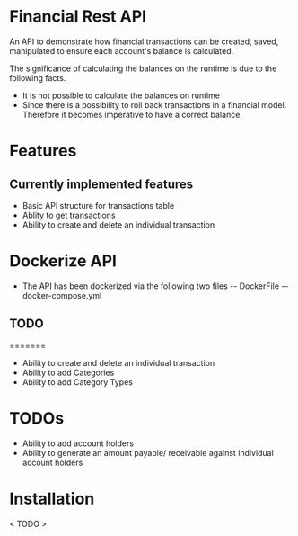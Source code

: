 # Financial Rest API
An API to demonstrate how financial transactions can be created, saved, manipulated to ensure each account's balance is calculated.

The significance of calculating the balances on the runtime is due to the following facts. 
- It is not possible to calculate the balances on runtime
- Since there is a possibility to roll back transactions in a financial model. Therefore it becomes imperative to have a correct balance.

# Features 
## Currently implemented features
- Basic API structure for transactions table
- Ablity to get transactions
- Ability to create and delete an individual transaction

# Dockerize API
- The API has been dockerized via the following two files
	-- DockerFile
	-- docker-compose.yml
## TODO 
=======
- Ability to create and delete an individual transaction 
- Ability to add Categories
- Ability to add Category Types

# TODOs
- Ability to add account holders
- Ability to generate an amount payable/ receivable against individual account holders


# Installation
< TODO >
